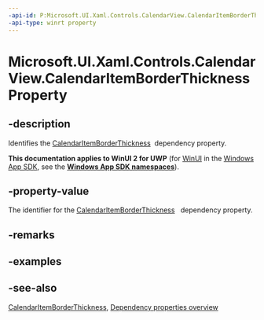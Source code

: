 ```yaml
---
-api-id: P:Microsoft.UI.Xaml.Controls.CalendarView.CalendarItemBorderThicknessProperty
-api-type: winrt property
---
```


<!-- Property syntax
public Windows.UI.Xaml.DependencyProperty CalendarItemBorderThicknessProperty { get; }
-->

# Microsoft.UI.Xaml.Controls.CalendarView.CalendarItemBorderThicknessProperty

## -description
Identifies the [CalendarItemBorderThickness](calendarview_calendaritemborderthickness.md)  dependency property.

**This documentation applies to WinUI 2 for UWP** (for [WinUI](/windows/apps/winui/winui3/) in the [Windows App SDK](/windows/apps/windows-app-sdk/), see the **[Windows App SDK namespaces](/windows/windows-app-sdk/api/winrt/)**).

## -property-value
The identifier for the [CalendarItemBorderThickness](calendarview_calendaritemborderthickness.md)   dependency property.

## -remarks

## -examples

## -see-also
[CalendarItemBorderThickness](calendarview_calendaritemborderthickness.md), [Dependency properties overview](/windows/uwp/xaml-platform/dependency-properties-overview)
